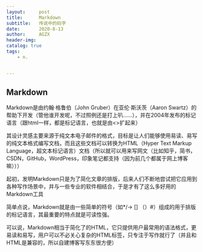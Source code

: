 ```yaml
---
layout:     post
title:      Markdown
subtitle:   传说中的码字
date:       2020-8-13
author:     AGZX
header-img: 
catalog: true
tags:
    - n.


---
```


## Markdown

Markdown是由约翰·格鲁伯（John Gruber）在亚伦·斯沃茨（Aaron Swartz）的帮助下开发（管他谁开发呢，不过照例还是打上叭……），并在2004年发布的标记语言（跟html一样，都是标记语言，也就是由<>扩起来）

其设计灵感主要来源于纯文本电子邮件的格式，目标是让人们能够使用易读、易写的纯文本格式编写文档，而且这些文档可以转换为HTML（Hyper Text Markup Language，超文本标记语言）文档（所以就可以用来写网文（比如知乎，简书，CSDN，GitHub，WordPress，印象笔记都支持（因为前几个都属于网上博客嘛）））

起初，发明Markdown只是为了简化文章的排版，后来人们不断地尝试把它应用到各种写作场景中，并与一些专业的软件相结合，于是才有了这么多好用的Markdown工具

简单点说，Markdown就是由一些简单的符号（如*/-> [] （）#）组成的用于排版的标记语言，其最重要的特点就是可读性强。

可以说，Markdown相当于简化了的HTML，它只提供用户最常用的语法格式，更易读和易写，用户可以不必关心复杂的HTML标签，只专注于写作就行了（并且和HTML是兼容的，所以自建博客写东东很方便）

